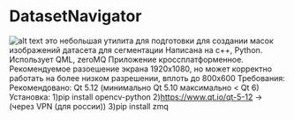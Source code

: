 # DatasetNavigator
![alt text](https://github.com/Pin80/DatasetNavigator/blob/master/screenshot.png?raw=true)
это небольшая утилита для подготовки для создании масок изображений датасета для сегментации
Написана на c++, Python. Использует QML, zeroMQ 
Приложение кроссплатформенное. Рекомендуемое разоешение экрана 1920х1080, 
но может корректно работать на более низком разрешении, вплоть до 800х600
Требования:
        Рекомендовано: Qt 5.12 (минимально Qt 5.10 максимально < Qt 6)
Установка:
    1)pip install opencv-python
    2)https://www.qt.io/qt-5-12 -> (через VPN (для россии))
    3)pip install zmq

	
